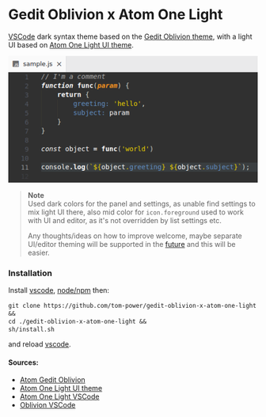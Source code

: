 # Gedit Oblivion x Atom One Light

[VSCode](https://code.visualstudio.com/) dark syntax theme based on the [Gedit Oblivion theme](https://github.com/mig/gedit-themes/blob/master/oblivion.xml), with a light UI based on [Atom One Light UI theme](https://github.com/atom/one-light-ui).

![demo](https://github.com/tom-power/gedit-oblivion-x-atom-one-light/blob/main/assets/sample.png)

> **Note**  
> Used dark colors for the panel and settings, as unable find settings to mix light UI there, also mid color for `icon.foreground` used to work with UI and editor, as it's not overridden by list settings etc. 
> 
> Any thoughts/ideas on how to improve welcome, maybe separate UI/editor theming will be supported in the [future](https://github.com/microsoft/vscode/issues/25986) and this will be easier.

### Installation

Install [vscode](https://github.com/microsoft/vscode), [node/npm](https://docs.npmjs.com/downloading-and-installing-node-js-and-npm) then:

```
git clone https://github.com/tom-power/gedit-oblivion-x-atom-one-light &&
cd ./gedit-oblivion-x-atom-one-light &&
sh/install.sh
```

and reload [vscode](https://github.com/microsoft/vscode).

#### Sources:

- [Atom Gedit Oblivion](https://github.com/robertfoss/atom_gedit_oblivion)
- [Atom One Light UI theme](https://github.com/atom/one-light-ui)
- [Atom One Light VSCode](https://github.com/akamud/vscode-theme-onelight)
- [Oblivion VSCode](https://github.com/Educorreia932/Oblivion-Theme)
